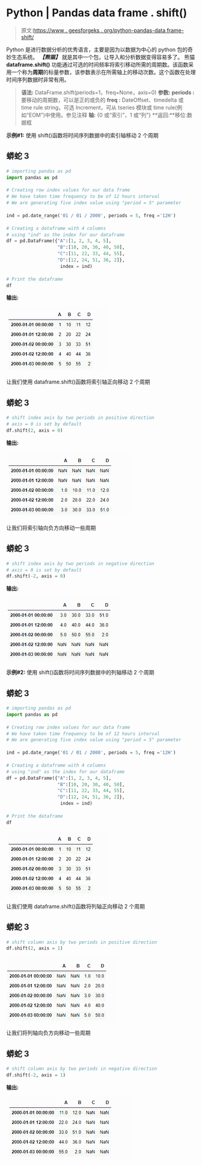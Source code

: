 # Python | Pandas data frame . shift()

> 原文:[https://www . geesforgeks . org/python-pandas-data frame-shift/](https://www.geeksforgeeks.org/python-pandas-dataframe-shift/)

Python 是进行数据分析的优秀语言，主要是因为以数据为中心的 python 包的奇妙生态系统。 ***【熊猫】*** 就是其中一个包，让导入和分析数据变得容易多了。
熊猫 **dataframe.shift()** 功能通过可选的时间频率将索引移动所需的周期数。该函数采用一个称为**周期**的标量参数，该参数表示在所需轴上的移动次数。这个函数在处理时间序列数据时非常有用。

> **语法:** DataFrame.shift(periods=1，freq=None，axis=0)
> **参数:**
> **periods :** 要移动的周期数，可以是正的或负的
> **freq :** DateOffset、timedelta 或 time rule string，可选 Increment，可从 tseries 模块或 time rule(例如“EOM”)中使用。参见注释
> **轴:** {0 或“索引”，1 或“列”}
> **返回:**移位:数据框

**示例#1:** 使用 shift()函数将时间序列数据中的索引轴移动 2 个周期

## 蟒蛇 3

```py
# importing pandas as pd
import pandas as pd

# Creating row index values for our data frame
# We have taken time frequency to be of 12 hours interval
# We are generating five index value using "period = 5" parameter

ind = pd.date_range('01 / 01 / 2000', periods = 5, freq ='12H')

# Creating a dataframe with 4 columns
# using "ind" as the index for our dataframe
df = pd.DataFrame({"A":[1, 2, 3, 4, 5],
                   "B":[10, 20, 30, 40, 50],
                   "C":[11, 22, 33, 44, 55],
                   "D":[12, 24, 51, 36, 2]},
                    index = ind)

# Print the dataframe
df
```

**输出:**

![](img/928bf3b020bb1e76476cea3a4eed0aaf.png)

让我们使用 dataframe.shift()函数将索引轴正向移动 2 个周期

## 蟒蛇 3

```py
# shift index axis by two periods in positive direction
# axis = 0 is set by default
df.shift(2, axis = 0)
```

**输出:**

![](img/9eecb32820a19611ca0c19fcbde40658.png)

让我们将索引轴向负方向移动一些周期

## 蟒蛇 3

```py
# shift index axis by two periods in negative direction
# axis = 0 is set by default
df.shift(-2, axis = 0)
```

**输出:**

![](img/b3ef9a6acdf00dd3157b1924748826f4.png)

**示例#2:** 使用 shift()函数将时间序列数据中的列轴移动 2 个周期

## 蟒蛇 3

```py
# importing pandas as pd
import pandas as pd

# Creating row index values for our data frame
# We have taken time frequency to be of 12 hours interval
# We are generating five index value using "period = 5" parameter

ind = pd.date_range('01 / 01 / 2000', periods = 5, freq ='12H')

# Creating a dataframe with 4 columns
# using "ind" as the index for our dataframe
df = pd.DataFrame({"A":[1, 2, 3, 4, 5],
                   "B":[10, 20, 30, 40, 50],
                   "C":[11, 22, 33, 44, 55],
                   "D":[12, 24, 51, 36, 2]},
                    index = ind)

# Print the dataframe
df
```

![](img/928bf3b020bb1e76476cea3a4eed0aaf.png)

让我们使用 dataframe.shift()函数将列轴正向移动 2 个周期

## 蟒蛇 3

```py
# shift column axis by two periods in positive direction
df.shift(2, axis = 1)
```

![](img/d5113682856c003d1487224361a9970b.png)

让我们将列轴向负方向移动一些周期

## 蟒蛇 3

```py
# shift column axis by two periods in negative direction
df.shift(-2, axis = 1)
```

**输出:**

![](img/a2d36fe1807a258b31fa9d07a063778d.png)